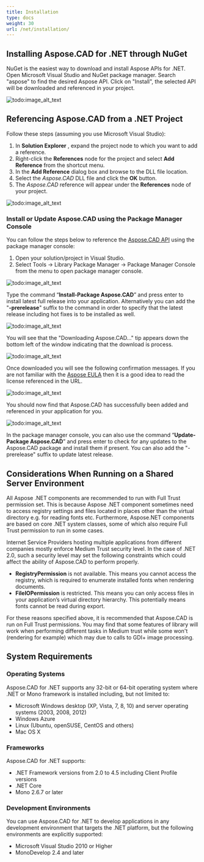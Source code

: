 ```yaml
---
title: Installation
type: docs
weight: 30
url: /net/installation/
---
```


## **Installing Aspose.CAD for .NET through NuGet**

NuGet is the easiest way to download and install Aspose APIs for .NET. Open Microsoft Visual Studio and NuGet package manager. Search "aspose" to find the desired Aspose API. Click on "Install", the selected API will be downloaded and referenced in your project.

![todo:image_alt_text](/_assets/install/installation_1.png)

## **Referencing Aspose.CAD from a .NET Project**

Follow these steps (assuming you use Microsoft Visual Studio):

1. In **Solution Explorer** , expand the project node to which you want to add a reference.
1. Right-click the **References** node for the project and select **Add Reference** from the shortcut menu.
1. In the **Add Reference** dialog box and browse to the DLL file location.
1. Select the *Aspose.CAD* DLL file and click the **OK** button.
1. The *Aspose.CAD* reference will appear under the **References** node of your project.

![todo:image_alt_text](/_assets/install/installation_2.png)

### **Install or Update Aspose.CAD using the Package Manager Console**

You can follow the steps below to reference the [Aspose.CAD API](https://www.nuget.org/packages/Aspose.CAD/) using the package manager console:

1. Open your solution/project in Visual Studio.
1. Select Tools -> Library Package Manager -> Package Manager Console from the menu to open package manager console.

![todo:image_alt_text](/_assets/install/installation_3.png)

Type the command “**Install-Package Aspose.CAD**” and press enter to install latest full release into your application. Alternatively you can add the "**-prerelease**" suffix to the command in order to specify that the latest release including hot fixes is to be installed as well.

![todo:image_alt_text](/_assets/install/installation_4.png)

You will see that the "Downloading Aspose.CAD..." tip appears down the bottom left of the window indicating that the download is process. 

![todo:image_alt_text](/_assets/install/installation_5.png)

Once downloaded you will see the following confirmation messages. If you are not familiar with the [Aspose EULA](https://about.aspose.com/legal/eula) then it is a good idea to read the license referenced in the URL.

![todo:image_alt_text](/_assets/install/installation_6.png)

You should now find that Aspose.CAD has successfully been added and referenced in your application for you.

![todo:image_alt_text](/_assets/install/installation_7.png)

In the package manager console, you can also use the command “**Update-Package Aspose.CAD**” and press enter to check for any updates to the Aspose.CAD package and install them if present. You can also add the "-prerelease" suffix to update latest release.

## **Considerations When Running on a Shared Server Environment**

All Aspose .NET components are recommended to run with Full Trust permission set. This is because Aspose .NET component sometimes need to access registry settings and files located in places other than the virtual directory e.g. for reading fonts etc. Furthermore, Aspose.NET components are based on core .NET system classes, some of which also require Full Trust permission to run in some cases.

Internet Service Providers hosting multiple applications from different companies mostly enforce Medium Trust security level. In the case of .NET 2.0, such a security level may set the following constraints which could affect the ability of Aspose.CAD to perform properly.

- **RegistryPermission** is not available. This means you cannot access the registry, which is required to enumerate installed fonts when rendering documents.
- **FileIOPermission** is restricted. This means you can only access files in your application’s virtual directory hierarchy. This potentially means fonts cannot be read during export.

For these reasons specified above, it is recommended that Aspose.CAD is run on Full Trust permissions. You may find that some features of library will work when performing different tasks in Medium trust while some won't (rendering for example) which may due to calls to GDI+ image processing.

## **System Requirements**

### **Operating Systems**

Aspose.CAD for .NET supports any 32-bit or 64-bit operating system where .NET or Mono framework is installed including, but not limited to:

- Microsoft Windows desktop (XP, Vista, 7, 8, 10) and server operating systems (2003, 2008, 2012)
- Windows Azure
- Linux (Ubuntu, openSUSE, CentOS and others)
- Mac OS X

### **Frameworks**

Aspose.CAD for .NET supports:

- .NET Framework versions from 2.0 to 4.5 including Client Profile versions
- .NET Core
- Mono 2.6.7 or later

### **Development Environments**

You can use Aspose.CAD for .NET to develop applications in any development environment that targets the .NET platform, but the following environments are explicitly supported:

- Microsoft Visual Studio 2010 or Higher
- MonoDevelop 2.4 and later
